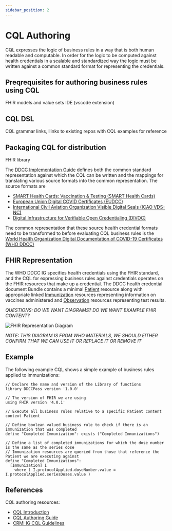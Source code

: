 ```yaml
---
sidebar_position: 2
---
```


# CQL Authoring

CQL expresses the logic of business rules in a way that is both human readable and computable. In
order for the logic to be computed against health credentials in a scalable and standardized way
the logic must be written against a common standard format for representing the credentials.

## Preqrequisites for authoring business rules using CQL
FHIR models and value sets
IDE (vscode extension)

## CQL DSL
CQL grammar links, llinks to existing repos with CQL examples for reference

## Packaging CQL for distribution
FHIR library

The [DDCC Implementation Guide](https://worldhealthorganization.github.io/ddcc/) defines both the
common standard representation against which the CQL can be written and the mappings for translating
various source formats into the common representation. The source formats are

* [SMART Health Cards: Vaccination & Testing (SMART Health Cards)](https://build.fhir.org/ig/HL7/fhir-shc-vaccination-ig/)
* [European Union Digital COVID Certificates (EUDCC)](https://health.ec.europa.eu/publications/technical-specifications-eu-digital-covid-certificates-volumes-1-5_en)
* [International Civil Aviation Organization Visible Digital Seals (ICAO VDS-NC)](https://www.icao.int/Security/FAL/TRIP/PublishingImages/Pages/Publications/Guidelines%20-%20VDS%20for%20Travel-Related%20Public%20Health%20Proofs.pdf)
* [Digital Infrastructure for Verifiable Open Credentialing (DIVOC)](https://divoc.egov.org.in/)

The common representation that these source health credential formats need to be transformed to
before evaluating CQL business rules is the
[World Health Organization Digital Documentation of COVID-19 Certificates (WHO DDCC)](https://worldhealthorganization.github.io/ddcc/content_profiles.html)

## FHIR Representation

The WHO DDCC IG specifies health credentials using the FHIR standard, and the CQL for expressing
business rules against credentials operates on the FHIR resources that make up a credential. The
DDCC health credential document Bundle contains a minimal
[Patient](https://worldhealthorganization.github.io/ddcc/StructureDefinition-DDCCPatient.html)
resource along with appropriate linked
[Immunization](https://worldhealthorganization.github.io/ddcc/StructureDefinition-DDCCImmunization.html)
resources representing information on vaccines administered and
[Observation](https://worldhealthorganization.github.io/ddcc/StructureDefinition-DDCCObservation.html)
resources representing test results.

*QUESTIONS: DO WE WANT DIAGRAMS? DO WE WANT EXAMPLE FHIR CONTENT?*

![FHIR Representation Diagram](/img/fhir_representation.png)

*NOTE: THIS DIAGRAM IS FROM WHO MATERIALS, WE SHOULD EITHER CONFIRM THAT WE CAN USE IT OR REPLACE IT OR REMOVE IT*

## Example

The following example CQL shows a simple example of business rules applied to immunizations:

```
// Declare the name and version of the Library of functions
library DDCCPass version '1.0.0'

// The version of FHIR we are using
using FHIR version '4.0.1'

// Execute all business rules relative to a specific Patient content
context Patient

// Define boolean valued business rule to check if there is an immunization that was completed
define "Completed Immunization": exists ("Completed Immunizations")

// Define a list of completed immunizations for which the dose number is the same as the series dose
// Immunization resources are queried from those that reference the Patient we are executing against
define "Completed Immunizations":
  [Immunization] I
    where ( I.protocolApplied.doseNumber.value = I.protocolApplied.seriesDoses.value )
```

## References

CQL authoring resources:

* [CQL Introduction](https://cql.hl7.org/01-introduction.html)
* [CQL Authoring Guide](https://cql.hl7.org/02-authorsguide.html)
* [CRMI IG CQL Guidelines](https://build.fhir.org/ig/HL7/crmi-ig/branches/master/using-cql.html)
